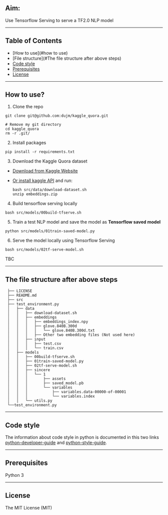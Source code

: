 
## Aim:
Use Tensorflow Serving to serve a TF2.0 NLP model  

------

## Table of Contents
- [How to use](#how to use)
- [File structure](#The file structure after above steps)
- [Code style](#code-style)
- [Prerequisites](#prerequisites)
- [License](#license)


------

## How to use?
1. Clone the repo

```
git clone git@github.com:dujm/kaggle_quora.git

# Remove my git directory
cd kaggle_quora
rm -r .git/
```

2. Install packages

```
pip install -r requirements.txt
```

3. Download the Kaggle Quora dataset
 * [Download from Kaggle Website](https://www.kaggle.com/c/quora-insincere-questions-classification/data)

 * [Or install kaggle API](https://dujm.github.io/datasciences/kaggle) and run:

    ```
    bash src/data/download-dataset.sh
    unzip embeddings.zip
    ```

4. Build tensorflow serving locally

```
bash src/models/00build-tfserve.sh
```

5. Train a test NLP model and save the model as **Tensorflow saved model**

```
python src/models/01train-saved-model.py
```

6. Serve the model locally using Tensorflow Serving

```
bash src/models/02tf-serve-model.sh
```
TBC

------
##  The file structure after above steps

     ├── LICENSE
     ├── README.md
     ├── src
     ├── test_environment.py
     │   ├── data
     │   │   ├── download-dataset.sh
     │   │   ├── embeddings
     │   │   │   ├── embeddings_index.npy
     │   │   │   ├── glove.840B.300d
     │   │   │   │   └── glove.840B.300d.txt
     │   │   │   ├── Other two embedding files (Not used here)
     │   │   ├── input
     │   │   │   ├── test.csv
     │   │   │   └── train.csv
     │   ├── models
     │   │   ├── 00build-tfserve.sh
     │   │   ├── 01train-saved-model.py
     │   │   ├── 02tf-serve-model.sh
     │   │   ├── sincere
     │   │   │   └── 1
     │   │   │       ├── assets
     │   │   │       ├── saved_model.pb
     │   │   │       └── variables
     │   │   │           ├── variables.data-00000-of-00001
     │   │   │           └── variables.index
     │   │   └── utils.py
     └──test_environment.py


------
## Code style
The information about code style in python is documented in this two links [python-developer-guide](https://github.com/oceanprotocol/dev-ocean/blob/master/doc/development/python-developer-guide.md) and [python-style-guide](https://github.com/oceanprotocol/dev-ocean/blob/master/doc/development/python-style-guide.md).

------
## Prerequisites
Python 3

------
## License
The MIT License (MIT)
